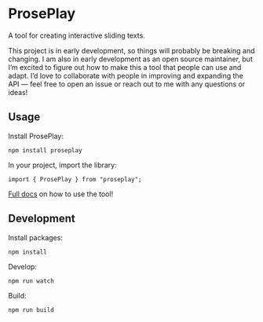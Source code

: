 # ProsePlay

A tool for creating interactive sliding texts.

This project is in early development, so things will probably be breaking and changing. I am also in early development as an open source maintainer, but I’m excited to figure out how to make this a tool that people can use and adapt. I’d love to collaborate with people in improving and expanding the API — feel free to open an issue or reach out to me with any questions or ideas!

## Usage

Install ProsePlay:

```
npm install proseplay
```

In your project, import the library:

```
import { ProsePlay } from "proseplay";
```

[Full docs](https://www.proseplay.net/docs/) on how to use the tool!

## Development

Install packages:

```
npm install
```

Develop:

```
npm run watch
```

Build:
```
npm run build
```